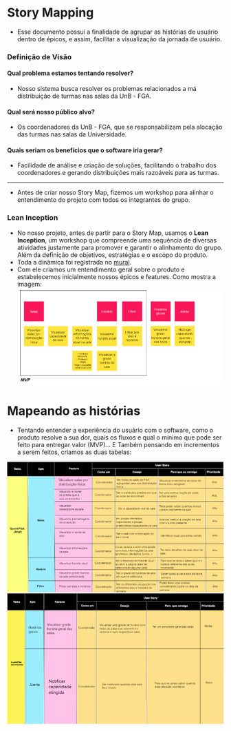 # Story Mapping
- Esse documento possui a finalidade de agrupar as histórias de usuário dentro de épicos, e assim, facilitar a visualização da jornada de usuário.

### Definição de Visão
#### Qual problema estamos tentando resolver?
- Nosso sistema busca resolver os problemas relacionados a má distribuição de turmas nas salas da UnB - FGA.
#### Qual será nosso público alvo?
- Os coordenadores da UnB - FGA, que se responsabilizam pela alocação das turmas nas salas da Universidade.
#### Quais seriam os benefícios que o software iria gerar?
- Facilidade de análise e criação de soluções, facilitando o trabalho dos coordenadores e gerando distribuições mais razoáveis para as turmas.

-------------------------------------------------------------------------------------------------------------------------------------------------------------------------

- Antes de criar nosso Story Map, fizemos um workshop para alinhar o entendimento do projeto com todos os integrantes do grupo.

### Lean Inception
- No nosso projeto, antes de partir para o Story Map, usamos o **Lean Inception**, um workshop que compreende uma sequência de diversas atividades justamente para promover e garantir o alinhamento do grupo. Além da definição de objetivos, estratégias e o escopo do produto.
- Toda a dinâmica foi registrada no [mural](https://app.mural.co/invitation/mural/meumural3483/1669213800858?sender=u5008ca6a2ee99da96f585753&key=fb26688a-ad97-4302-aba0-1b170ddd7001). 
- Com ele criamos um entendimento geral sobre o produto e estabelecemos inicialmente nossos épicos e features. Como mostra a imagem:
![lean-inception](https://github.com/fga-eps-mds/2022-2-QuantiFGA/blob/New_Story_Map/docs/img/Story%20Map%201.png)

# Mapeando as histórias

- Tentando entender a experiência do usuário com o software, como o produto resolve a sua dor, quais os fluxos e qual o mínimo que pode ser feito para entregar valor (MVP)... E Também pensando em incrementos a serem feitos, criamos as duas tabelas:

![MVP](https://github.com/fga-eps-mds/2022-2-QuantiFGA/blob/New_Story_Map/docs/img/Story%20Map%202.png)
![INCREMMENTOS](https://github.com/fga-eps-mds/2022-2-QuantiFGA/blob/New_Story_Map/docs/img/Story%20Map%203.png)
